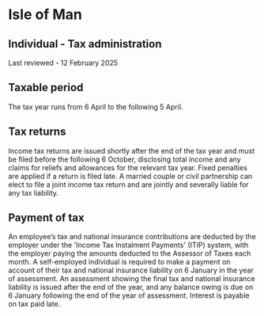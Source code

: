 # Isle of Man
## Individual - Tax administration
Last reviewed - 12 February 2025
## Taxable period
The tax year runs from 6 April to the following 5 April.
## Tax returns
Income tax returns are issued shortly after the end of the tax year and must be filed before the following 6 October, disclosing total income and any claims for reliefs and allowances for the relevant tax year. Fixed penalties are applied if a return is filed late.
A married couple or civil partnership can elect to file a joint income tax return and are jointly and severally liable for any tax liability.
## Payment of tax
An employee’s tax and national insurance contributions are deducted by the employer under the 'Income Tax Instalment Payments' (ITIP) system, with the employer paying the amounts deducted to the Assessor of Taxes each month.
A self-employed individual is required to make a payment on account of their tax and national insurance liability on 6 January in the year of assessment.
An assessment showing the final tax and national insurance liability is issued after the end of the year, and any balance owing is due on 6 January following the end of the year of assessment. Interest is payable on tax paid late.
